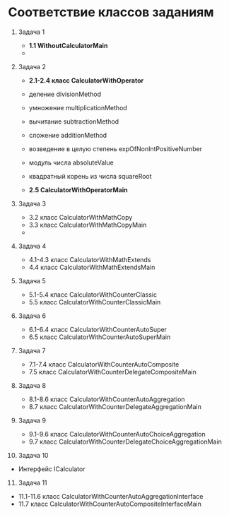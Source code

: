 # Соответствие классов заданиям

1. Задача 1
    - **1.1 WithoutCalculatorMain**
    - 

2. Задача 2 
   - **2.1-2.4 класс CalculatorWithOperator**
   - деление divisionMethod
   - умножение multiplicationMethod
   - вычитание subtractionMethod
   - сложение additionMethod
   - возведение в целую степень expOfNonIntPositiveNumber
   - модуль числа absoluteValue
   - квадратный корень из числа squareRoot
   
   - **2.5 CalculatorWithOperatorMain**

3. Задача 3
   - 3.2 класс CalculatorWithMathCopy
   - 3.3 класс CalculatorWithMathCopyMain
   - 
4. Задача 4
   - 4.1-4.3 класс CalculatorWithMathExtends
   - 4.4 класс CalculatorWithMathExtendsMain

5. Задача 5
   - 5.1-5.4 класс CalculatorWithCounterClassic
   - 5.5 класс CalculatorWithCounterClassicMain

6. Задача 6
   - 6.1-6.4 класс CalculatorWithCounterAutoSuper
   - 6.5 класс CalculatorWithCounterAutoSuperMain

7. Задача 7
   - 7.1-7.4 класс CalculatorWithCounterAutoComposite
   - 7.5 класс CalculatorWithCounterDelegateCompositeMain

8. Задача 8
   - 8.1-8.6 класс CalculatorWithCounterAutoAggregation
   - 8.7 класс CalculatorWithCounterDelegateAggregationMain

9. Задача 9
   - 9.1-9.6 класс CalculatorWithCounterAutoChoiceAggregation
   - 9.7 класс CalculatorWithCounterDelegateChoiceAggregationMain
   
10. Задача 10
   - Интерфейс ICalculator

11. Задача 11
   - 11.1-11.6 класс CalculatorWithCounterAutoAggregationInterface
   - 11.7 класс CalculatorWithCounterAutoCompositeInterfaceMain



